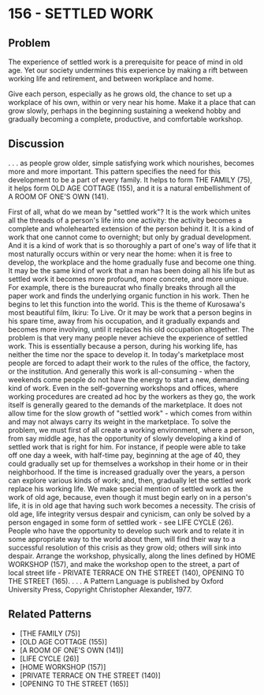 # 156 - SETTLED WORK

## Problem

The experience of settled work is a prerequisite for peace of mind in old age. Yet our society undermines this experience by making a rift between working life and retirement, and between workplace and home.

Give each person, especially as he grows old, the chance to set up a workplace of his own, within or very near his home. Make it a place that can grow slowly, perhaps in the beginning sustaining a weekend hobby and gradually becoming a complete, productive, and comfortable workshop.

## Discussion

. . . as people grow older, simple satisfying work which nourishes, becomes more and more important. This pattern specifies the need for this development to be a part of every family. It helps to form THE FAMILY (75), it helps form OLD AGE COTTAGE (155), and it is a natural embellishment of A ROOM OF ONE'S OWN (141).

First of all, what do we mean by "settled work"? It is the work which unites all the threads of a person's life into one activity: the activity becomes a complete and wholehearted extension of the person behind it. It is a kind of work that one cannot come to overnight; but only by gradual development. And it is a kind of work that is so thoroughly a part of one's way of life that it most naturally occurs within or very near the home: when it is free to develop, the workplace and the home gradually fuse and become one thing. It may be the same kind of work that a man has been doing all his life but as settled work it becomes more profound, more concrete, and more unique. For example, there is the bureaucrat who finally breaks through all the paper work and finds the underlying organic function in his work. Then he begins to let this function into the world. This is the theme of Kurosawa's most beautiful film, Ikiru: To Live. Or it may be work that a person begins in his spare time, away from his occupation, and it gradually expands and becomes more involving, until it replaces his old occupation altogether. The problem is that very many people never achieve the experience of settled work. This is essentially because a person, during his working life, has neither the time nor the space to develop it. In today's marketplace most people are forced to adapt their work to the rules of the office, the factory, or the institution. And generally this work is all-consuming - when the weekends come people do not have the energy to start a new, demanding kind of work. Even in the self-governing workshops and offices, where working procedures are created ad hoc by the workers as they go, the work itself is generally geared to the demands of the marketplace. It does not allow time for the slow growth of "settled work" - which comes from within and may not always carry its weight in the marketplace. To solve the problem, we must first of all create a working environment, where a person, from say middle age, has the opportunity of slowly developing a kind of settled work that is right for him. For instance, if people were able to take off one day a week, with half-time pay, beginning at the age of 40, they could gradually set up for themselves a workshop in their home or in their neighborhood. If the time is increased gradually over the years, a person can explore various kinds of work; and, then, gradually let the settled work replace his working life. We make special mention of settled work as the work of old age, because, even though it must begin early on in a person's life, it is in old age that having such work becomes a necessity. The crisis of old age, life integrity versus despair and cynicism, can only be solved by a person engaged in some form of settled work - see LIFE CYCLE (26). People who have the opportunity to develop such work and to relate it in some appropriate way to the world about them, will find their way to a successful resolution of this crisis as they grow old; others will sink into despair. Arrange the workshop, physically, along the lines defined by HOME WORKSHOP (157), and make the workshop open to the street, a part of local street life - PRIVATE TERRACE ON THE STREET (140), OPENING T0 THE STREET (165). . . . A Pattern Language is published by Oxford University Press, Copyright Christopher Alexander, 1977.

## Related Patterns

- [THE FAMILY (75)]
- [OLD AGE COTTAGE (155)]
- [A ROOM OF ONE'S OWN (141)]
- [LIFE CYCLE (26)]
- [HOME WORKSHOP (157)]
- [PRIVATE TERRACE ON THE STREET (140)]
- [OPENING T0 THE STREET (165)]
